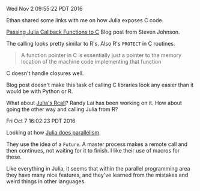 Wed Nov  2 09:55:22 PDT 2016

Ethan shared some links with me on how Julia exposes C code.

[Passing Julia Callback Functions to C](http://julialang.org/blog/2013/05/callback)
Blog post from Steven Johnson.

The calling looks pretty similar to R's. Also R's `PROTECT` in C routines.

> A function pointer in C is essentially just a pointer to the memory
> location of the machine code implementing that function

C doesn't handle closures well.

Blog post doesn't make this task of calling C libraries look any easier
than it would be with Python or R. 

What about [Julia's Rcall](https://github.com/JuliaInterop/RCall.jl)? Randy
Lai has been working on it. How about going the other way and calling Julia
from R?

Fri Oct  7 16:02:23 PDT 2016

Looking at how [Julia does parallelism](http://docs.julialang.org/en/release-0.5/manual/parallel-computing/).

They use the idea of a `Future`. A master process makes a remote call and
then continues, not waiting for it to finish. I like their use of macros
for these.

Like everything in Julia, it seems that within the parallel programming
area they have many nice features, and they've learned from the mistakes
and weird things in other languages.
